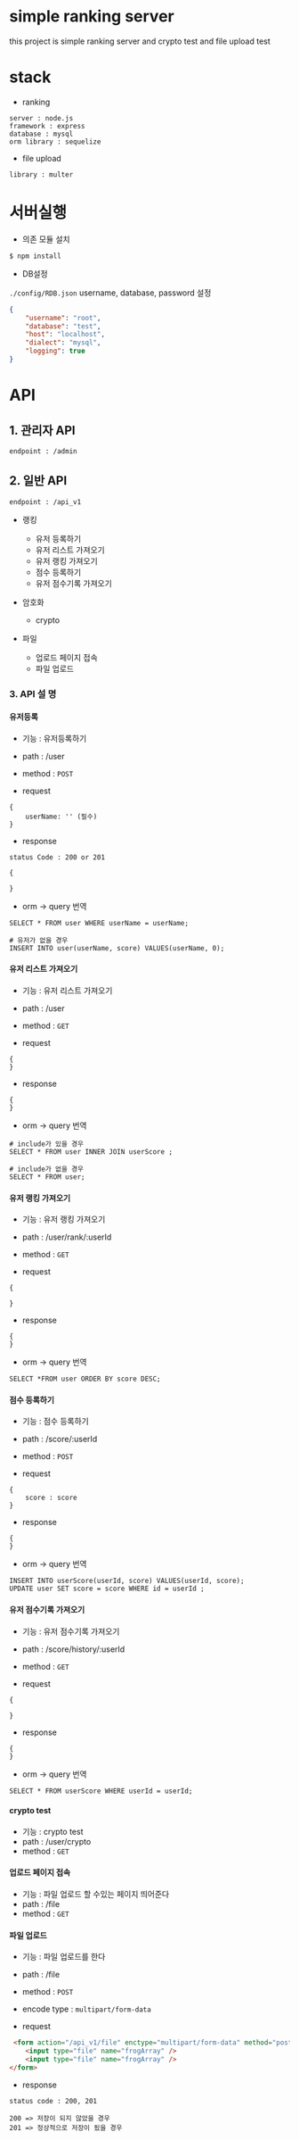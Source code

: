 # simple ranking server
this project is simple ranking server
and crypto test
and file upload test


# stack

- ranking 

```
server : node.js
framework : express
database : mysql
orm library : sequelize
```

- file upload
```
library : multer
```

# 서버실행

- 의존 모듈 설치

```
$ npm install
```

- DB설정

`./config/RDB.json` username, database, password 설정

```json
{
    "username": "root",
    "database": "test",
    "host": "localhost",
    "dialect": "mysql",
    "logging": true
}
```

# API


## 1. 관리자 API

```
endpoint : /admin
```


## 2. 일반 API

```
endpoint : /api_v1
```

- 랭킹
    - 유저 등록하기
    - 유저 리스트 가져오기
    - 유저 랭킹 가져오기
    - 점수 등록하기
    - 유저 점수기록 가져오기

- 암호화
    - crypto

- 파일
    - 업로드 페이지 접속
    - 파일 업로드

### 3. API 설 명

#### 유저등록
- 기능 : 유저등록하기
- path : /user
- method : `POST`

- request
```
{
    userName: '' (필수)
}
```

- response
```
status Code : 200 or 201

{

}
```
   
- orm -> query 번역
```mysql
SELECT * FROM user WHERE userName = userName;

# 유저가 없을 경우
INSERT INTO user(userName, score) VALUES(userName, 0);
```

#### 유저 리스트 가져오기
- 기능 : 유저 리스트 가져오기
- path : /user
- method : `GET`

- request

```
{
}
```

- response

```
{
}
```

- orm -> query 번역

```mysql
# include가 있을 경우
SELECT * FROM user INNER JOIN userScore ;

# include가 없을 경우
SELECT * FROM user;

```

#### 유저 랭킹 가져오기
- 기능 : 유저 랭킹 가져오기
- path : /user/rank/:userId
- method : `GET`

- request

```
{

}
```

- response

```
{
}
```

- orm -> query 번역

```mysql
SELECT *FROM user ORDER BY score DESC;
```

#### 점수 등록하기
- 기능 : 점수 등록하기
- path : /score/:userId
- method : `POST`

- request

```
{
    score : score
}
```

- response

```
{
}
```

- orm -> query 번역

```mysql
INSERT INTO userScore(userId, score) VALUES(userId, score);
UPDATE user SET score = score WHERE id = userId ;
```

#### 유저 점수기록 가져오기
- 기능 : 유저 점수기록 가져오기
- path : /score/history/:userId
- method : `GET`

- request

```
{

}
```

- response

```
{
}
```

- orm -> query 번역

```mysql
SELECT * FROM userScore WHERE userId = userId; 
```

#### crypto test
- 기능 : crypto test
- path : /user/crypto
- method : `GET`


#### 업로드 페이지 접속
- 기능 : 파일 업로드 할 수있는 페이지 띄어준다
- path : /file
- method : `GET`

#### 파일 업로드

- 기능 : 파일 업로드를 한다
- path : /file
- method : `POST`
- encode type : `multipart/form-data`

- request

```html
 <form action="/api_v1/file" enctype="multipart/form-data" method="post">
    <input type="file" name="frogArray" />
    <input type="file" name="frogArray" />
</form>
```

- response
```
status code : 200, 201

200 => 저장이 되지 않았을 경우
201 => 정상적으로 저장이 됬을 경우
```
